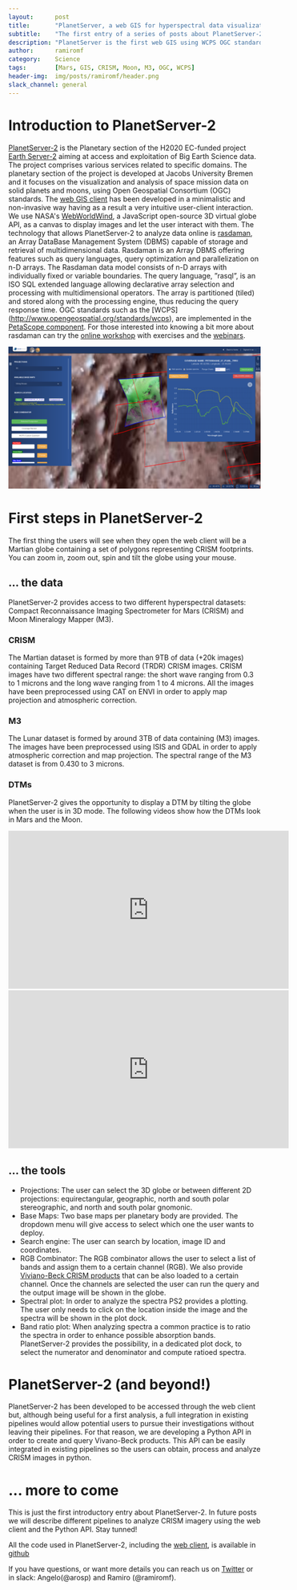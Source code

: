```yaml
---
layout:      post
title:       "PlanetServer, a web GIS for hyperspectral data visualization and analysis"
subtitle:    "The first entry of a series of posts about PlanetServer-2"
description: "PlanetServer is the first web GIS using WCPS OGC standard queries to analyze hyperspectral data"
author:      ramiromf
category:    Science
tags:        [Mars, GIS, CRISM, Moon, M3, OGC, WCPS]
header-img:  img/posts/ramiromf/header.png
slack_channel: general
---
```


# Introduction to PlanetServer-2
[PlanetServer-2](http://planetserver.eu/) is the Planetary section of the H2020 EC-funded project [Earth Server-2](http://www.earthserver.eu/) aiming at access and exploitation of Big Earth Science data. The project comprises various services related to specific domains. The planetary section of the project is developed at Jacobs University Bremen and it focuses on the visualization and analysis of space mission data on solid planets and moons, using Open Geospatial Consortium (OGC) standards.
The [web GIS client](http://access.planetserver.eu/) has been developed in a minimalistic and non-invasive way having as a result a very intuitive user-client interaction. We use NASA's [WebWorldWind](https://webworldwind.org/), a JavaScript open-source 3D virtual globe API, as a canvas to display images and let the user interact with them.
The technology that allows PlanetServer-2 to analyze data online is [rasdaman](http://rasdaman.org/), an Array DataBase Management System (DBMS) capable of storage and retrieval of multidimensional data. Rasdaman is an Array DBMS offering features such as query languages, query optimization and parallelization on n-D arrays. The Rasdaman data model consists of n-D arrays with individually fixed or variable boundaries. The query language, ”rasql”, is an ISO SQL extended language allowing declarative array selection and processing with multidimensional operators. The array is partitioned (tiled) and stored along with the processing engine, thus reducing the query response time. OGC standards such as the [WCPS] (http://www.opengeospatial.org/standards/wcps), are implemented in the [PetaScope component](http://www.rasdaman.org/wiki/PetascopeUserGuide). For those interested into knowing a bit more about rasdaman can try the [online workshop](http://kahlua.eecs.jacobs-university.de/~tutorials/rasdaman-and-ogc-ws-tutorial/) with exercises and the [webinars](https://www.youtube.com/watch?v=3m9308nr2yc&list=UUq5g2EMOsN1kuxwKbxgRzCw).

![PlanetServer-2](/img/posts/ramiromf/planetserver_1024.png "PlanetServer-2")

# First steps in PlanetServer-2
The first thing the users will see when they open the web client will be a Martian globe containing a set of polygons representing CRISM footprints. You can zoom in, zoom out, spin and tilt the globe using your mouse.

## ... the data
PlanetServer-2 provides access to two different hyperspectral datasets: Compact Reconnaissance Imaging Spectrometer for Mars (CRISM) and Moon Mineralogy Mapper (M3).

### CRISM
The Martian dataset is formed by more than 9TB of data (+20k images) containing Target Reduced Data Record (TRDR) CRISM images. CRISM images  have two different spectral range: the short wave ranging from 0.3 to 1 microns and the long wave ranging from 1 to 4 microns. All the images have been preprocessed using CAT on ENVI in order to apply map projection and atmospheric correction.

### M3
The Lunar dataset is formed by around 3TB of data containing (M3) images. The images have been preprocessed using ISIS and GDAL in order to apply atmospheric correction and map projection. The spectral range of the M3 dataset is from 0.430 to 3 microns.

### DTMs
PlanetServer-2 gives the opportunity to display a DTM by tilting the globe when the user is in 3D mode. The following videos show how the DTMs look in Mars and the Moon.

<iframe width="560" height="315" src="https://www.youtube.com/embed/A8r1ecywibk" frameborder="0" allowfullscreen></iframe>
<iframe width="560" height="315" src="https://www.youtube.com/embed/6OEJrmvGmyg" frameborder="0" allowfullscreen></iframe>

## ... the tools
* Projections: The user can select the 3D globe or between different 2D projections: equirectangular, geographic, north and south polar stereographic, and north and south polar gnomonic.
* Base Maps: Two base maps per planetary body are provided. The dropdown menu will give access to select which one the user wants to deploy.
* Search engine: The user can search by location, image ID and coordinates.
* RGB Combinator: The RGB combinator allows the user to select a list of bands and assign them to a certain channel (RGB). We also provide [Viviano-Beck CRISM products](http://onlinelibrary.wiley.com/doi/10.1002/2014JE004627/abstract) that can be also loaded to a certain channel. Once the channels are selected the user can run the query and the output image will be shown in the globe.
* Spectral plot: In order to analyze the spectra PS2 provides a plotting. The user only needs to click on the location inside the image and the spectra will be shown in the plot dock.
* Band ratio plot: When analyzing spectra a common practice is to ratio the spectra in order to enhance possible absorption bands. PlanetServer-2 provides the possibility, in a dedicated plot dock, to select the numerator and denominator and compute ratioed spectra.

# PlanetServer-2 (and beyond!)
PlanetServer-2 has been developed to be accessed through the web client but, although being useful for a first analysis, a full integration in existing pipelines would allow potential users to pursue their investigations without leaving their pipelines. For that reason, we are developing a Python API in order to create and query Vivano-Beck products. This API can be easily integrated in existing pipelines so the users can obtain, process and analyze CRISM images in python.

# ... more to come
This is just the first introductory entry about PlanetServer-2. In future posts we will describe different pipelines to analyze CRISM imagery using the web client and the Python API. Stay tunned!

All the code used in PlanetServer-2, including the [web client](https://github.com/planetserver/ps2-www-client), is available in [github](https://github.com/planetserver)

If you have questions, or want more details you can reach us on [Twitter](https://twitter.com/planetserver) or in slack: Angelo(@arosp) and Ramiro (@ramiromf).
